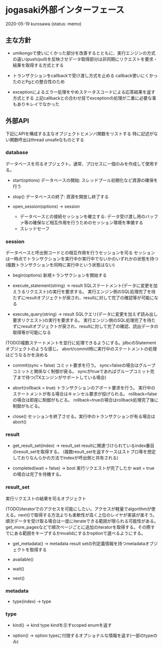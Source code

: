 # jogasaki外部インターフェース

2020-05-19 kurosawa (status: memo)

## 主な方針
- umikongoで使いにくかった部分を改善するとともに、実行エンジンの方式の違い(push/pull)を反映させデータ取得部分は非同期にリクエストを要求・結果を取得する方式とする

- トランザクションをcallbackで受け渡し方式を止める
  callback使いにくかったのとPgとの整合性のため

- exceptionによるエラー処理をやめステータスコードによる応答結果を返す方式とする
  上記callbackとの合わせ技でexceptionの処理が二重に必要な事もありキレイでなかった

## 外部API
下記にAPIを構成する主なオブジェクトとメンバ関数をリストする
特に記述がない関数呼出はthread unsafeなものとする

### database

データベースを司るオブジェクト。通常、プロセスに一個のみを作成して使用する。

* start(options)
データベースの開始: スレッドプール初期化など資源の確保を行う

* stop()
データベースの終了: 資源を開放し終了する

* open_session(options) -> session
  * データベースとの接続セッションを確立する: データ受け渡し用のバッファ等の確保など相互作用を行うためのセッション環境を準備する
  * スレッドセーフ

### session

データベースと呼出側コードとの相互作用を行うセッションを司る
セッションは一時点でトランザクションを実行中か実行中でないかのいずれかの状態を持つ
(複数トランザクションを同時に実行中という状態はない)

* begin(options)
新規トランザクションを開始する

* execute_statement(string) -> result
SQLステートメント(データに変更を加えうるリクエスト)の実行を要求する。
実行エンジン側のSQL処理完了を待たずにresultオブジェクトが戻され、resultに対して完了の確認等が可能になる

* execute_query(string) -> result
SQLクエリ(データに変更を加えず読み出し要求リクエスト)の実行を要求する。
実行エンジン側のSQL処理完了を待たずにresultオブジェクトが戻され、resultに対して完了の確認、読出データの取得等が可能になる

(TODO)複数ステートメントを並行に処理できるようにする。jdbcのStatementオブジェクトのような感じ。
abort/commit時に実行中のステートメントの処理はどうなるかを決める


* commit(sync = false)
コミット要求を行う。
sync=falseの場合はグループコミットと関係なく制御が戻る。
syncがtrueであればグループコミット完了まで待つ(TXエンジンがサポートしている場合)

* abort(rollback = true)
トランザクションのアボート要求を行う。
実行中のステートメントが有る場合はキャンセル要求が投げられる。
rollback=falseの場合は即座に制御がもどる。
rollback=trueの場合はrollback処理完了後に制御がもどる。

* close()
セッションを終了させる。実行中のトランザクションが有る場合はabort()

### result 

* get_result_set(index) -> result_set
resultに関連づけられているindex番目のresult_setを取得する。
(複数result_setを返すケースはストプロ等を想定しておりなんらかの方法でindexが呼出側と共有される)

* completed(wait = false) -> bool
実行リクエストが完了したか
wait = trueの場合は完了を待機する。

### result_set

実行リクエストの結果を司るオブジェクト

(TODO)iteratorでのアクセスを可能にしたい。アクセスが軽量でalgorithmが使える。next()で取得する方法よりも柔軟性が高く上位のレイヤが実装が楽そう。順次データを受け取る場合は一度にiterateできる範囲が限られる可能性がある。get_more_pagesなどで順次ページごとに追加のiteratorを取得する。その際すでにある範囲をキープするかinvalidにするかoptionで選べるようにする。

* get_metadata() -> metadata
result setの列定義情報を持つmetadataオブジェクトを取得する

* available()
* wait()
* next()

### metadata

* type(index) -> type

### type 

* kind() -> kind
type kindを示すscoped enumを返す

* option() -> option
typeに付随するオプショナルな情報を返す(一部のtypeのみ)
